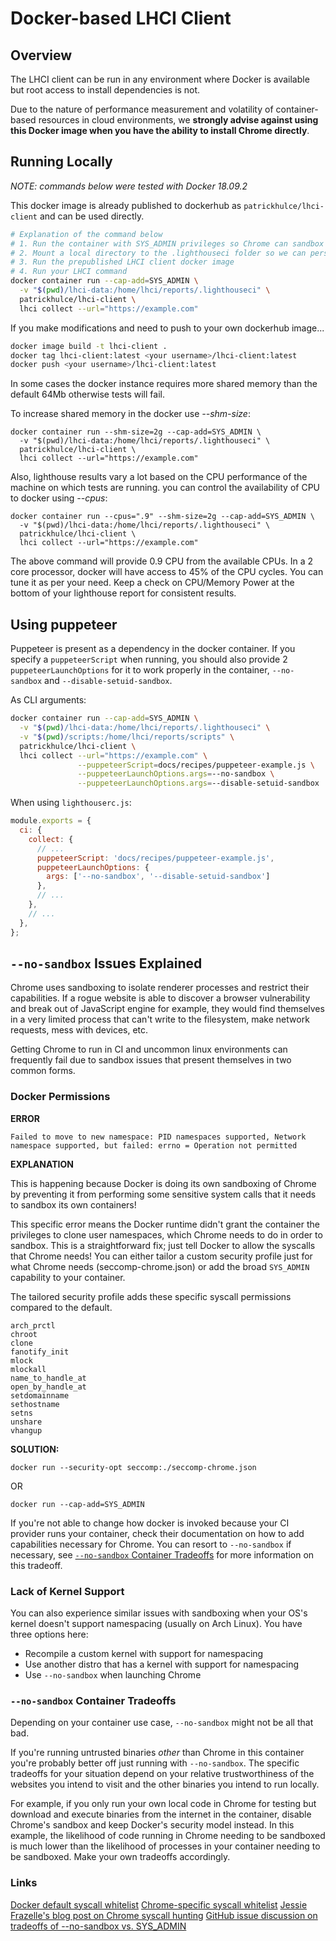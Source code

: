 # Docker-based LHCI Client

## Overview

The LHCI client can be run in any environment where Docker is available but root access to install dependencies is not.

Due to the nature of performance measurement and volatility of container-based resources in cloud environments, we **strongly advise against using this Docker image when you have the ability to install Chrome directly**.

## Running Locally

_NOTE: commands below were tested with Docker 18.09.2_

This docker image is already published to dockerhub as `patrickhulce/lhci-client` and can be used directly.

```bash
# Explanation of the command below
# 1. Run the container with SYS_ADMIN privileges so Chrome can sandbox processes
# 2. Mount a local directory to the .lighthouseci folder so we can persist reports
# 3. Run the prepublished LHCI client docker image
# 4. Run your LHCI command
docker container run --cap-add=SYS_ADMIN \
  -v "$(pwd)/lhci-data:/home/lhci/reports/.lighthouseci" \
  patrickhulce/lhci-client \
  lhci collect --url="https://example.com"
```

If you make modifications and need to push to your own dockerhub image...

```bash
docker image build -t lhci-client .
docker tag lhci-client:latest <your username>/lhci-client:latest
docker push <your username>/lhci-client:latest
```

In some cases the docker instance requires more shared memory than the default 64Mb otherwise tests will fail.

To increase shared memory in the docker use *--shm-size*:

```
docker container run --shm-size=2g --cap-add=SYS_ADMIN \
  -v "$(pwd)/lhci-data:/home/lhci/reports/.lighthouseci" \
  patrickhulce/lhci-client \
  lhci collect --url="https://example.com"
```

Also, lighthouse results vary a lot based on the CPU performance of the machine on which tests are running.
you can control the availability of CPU to docker using *--cpus*:

```
docker container run --cpus=".9" --shm-size=2g --cap-add=SYS_ADMIN \
  -v "$(pwd)/lhci-data:/home/lhci/reports/.lighthouseci" \
  patrickhulce/lhci-client \
  lhci collect --url="https://example.com"
```
The above command will provide 0.9 CPU from the available CPUs. In a 2 core processor, docker will have access to 45% of the CPU cycles. You can tune it as per your need. Keep a check on CPU/Memory Power at the bottom of your lighthouse report for consistent results.

## Using puppeteer
Puppeteer is present as a dependency in the docker container. If you specify a `puppeteerScript` when running, you should also provide 2 `puppeteerLaunchOptions` for it to work properly in the container, `--no-sandbox` and `--disable-setuid-sandbox`.

As CLI arguments:
```bash
docker container run --cap-add=SYS_ADMIN \
  -v "$(pwd)/lhci-data:/home/lhci/reports/.lighthouseci" \
  -v "$(pwd)/scripts:/home/lhci/reports/scripts" \
  patrickhulce/lhci-client \
  lhci collect --url="https://example.com" \
               --puppeteerScript=docs/recipes/puppeteer-example.js \
               --puppeteerLaunchOptions.args=--no-sandbox \
               --puppeteerLaunchOptions.args=--disable-setuid-sandbox
```

When using `lighthouserc.js`:
```javascript
module.exports = {
  ci: {
    collect: {
      // ...
      puppeteerScript: 'docs/recipes/puppeteer-example.js',
      puppeteerLaunchOptions: {
        args: ['--no-sandbox', '--disable-setuid-sandbox']
      },
      // ...
    },
    // ...
  },
};
```

## `--no-sandbox` Issues Explained

Chrome uses sandboxing to isolate renderer processes and restrict their capabilities. If a rogue website is able to discover a browser vulnerability and break out of JavaScript engine for example, they would find themselves in a very limited process that can't write to the filesystem, make network requests, mess with devices, etc.

Getting Chrome to run in CI and uncommon linux environments can frequently fail due to sandbox issues that present themselves in two common forms.

### Docker Permissions

**ERROR**

```
Failed to move to new namespace: PID namespaces supported, Network namespace supported, but failed: errno = Operation not permitted
```

**EXPLANATION**

This is happening because Docker is doing its own sandboxing of Chrome by preventing it from performing some sensitive system calls that it needs to sandbox its own containers!

This specific error means the Docker runtime didn't grant the container the privileges to clone user namespaces, which Chrome needs to do in order to sandbox. This is a straightforward fix; just tell Docker to allow the syscalls that Chrome needs! You can either tailor a custom security profile just for what Chrome needs (seccomp-chrome.json) or add the broad `SYS_ADMIN` capability to your container.

The tailored security profile adds these specific syscall permissions compared to the default.

```
arch_prctl
chroot
clone
fanotify_init
mlock
mlockall
name_to_handle_at
open_by_handle_at
setdomainname
sethostname
setns
unshare
vhangup
```

**SOLUTION:**

```
docker run --security-opt seccomp:./seccomp-chrome.json
```

OR

```
docker run --cap-add=SYS_ADMIN
```

If you're not able to change how docker is invoked because your CI provider runs your container, check their documentation on how to add capabilities necessary for Chrome. You can resort to `--no-sandbox` if necessary, see [`--no-sandbox` Container Tradeoffs](#sandbox-tradeoffs) for more information on this tradeoff.

### Lack of Kernel Support

You can also experience similar issues with sandboxing when your OS's kernel doesn't support namespacing (usually on Arch Linux). You have three options here:

- Recompile a custom kernel with support for namespacing
- Use another distro that has a kernel with support for namespacing
- Use `--no-sandbox` when launching Chrome

<a name="sandbox-tradeoffs"></a>

### `--no-sandbox` Container Tradeoffs

Depending on your container use case, `--no-sandbox` might not be all that bad.

If you're running untrusted binaries _other_ than Chrome in this container you're probably better off just running with `--no-sandbox`. The specific tradeoffs for your situation depend on your relative trustworthiness of the websites you intend to visit and the other binaries you intend to run locally.

For example, if you only run your own local code in Chrome for testing but download and execute binaries from the internet in the container, disable Chrome's sandbox and keep Docker's security model instead. In this example, the likelihood of code running in Chrome needing to be sandboxed is much lower than the likelihood of processes in your container needing to be sandboxed. Make your own tradeoffs accordingly.

### Links

[Docker default syscall whitelist](https://raw.githubusercontent.com/docker/labs/master/security/seccomp/seccomp-profiles/default.json)
[Chrome-specific syscall whitelist](https://raw.githubusercontent.com/jfrazelle/dotfiles/master/etc/docker/seccomp/chrome.json)
[Jessie Frazelle's blog post on Chrome syscall hunting](https://blog.jessfraz.com/post/how-to-use-new-docker-seccomp-profiles/)
[GitHub issue discussion on tradeoffs of --no-sandbox vs. SYS_ADMIN](https://github.com/jessfraz/dockerfiles/issues/65#issuecomment-344956235)
